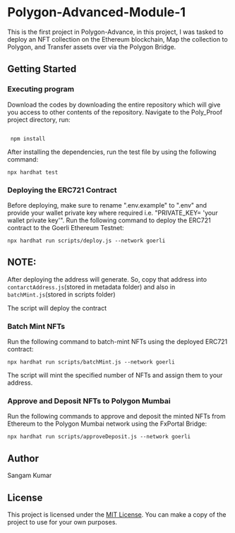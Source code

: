 # Polygon-Advanced-Module-1

This is the first project in Polygon-Advance, in this project, I was tasked to deploy an NFT collection on the Ethereum blockchain, Map the collection to Polygon, and Transfer assets over via the Polygon Bridge.

## Getting Started

### Executing program

Download the codes by downloading the entire repository which will give you access to other contents of the repository. Navigate to the Poly_Proof project directory,  run:

```shell

 npm install

```

After installing the dependencies, run the test file by using the following command:

```shell
npx hardhat test
```

### Deploying the ERC721 Contract

Before deploying, make sure to rename ".env.example" to ".env" and provide your wallet private key where required i.e. "PRIVATE_KEY= 'your wallet private key'". Run the following command to deploy the ERC721 contract to the Goerli Ethereum Testnet:

``` shell
npx hardhat run scripts/deploy.js --network goerli 
```
## NOTE:
After deploying the address will generate. So, copy that address into `contarctAddress.js`(stored in metadata folder) and also in `batchMint.js`(stored in scripts folder)

 
The script will deploy the contract 
### Batch Mint NFTs

Run the following command to batch-mint NFTs using the deployed ERC721 contract:

``` shell
npx hardhat run scripts/batchMint.js --network goerli
```

The script will mint the specified number of NFTs and assign them to your address.

### Approve and Deposit NFTs to Polygon Mumbai

Run the following commands to approve and deposit the minted NFTs from Ethereum to the Polygon Mumbai network using the FxPortal Bridge:

```shell
npx hardhat run scripts/approveDeposit.js --network goerli
```



## Author

Sangam Kumar

## License

This project is licensed under the [MIT License](LICENSE).
You can make a copy of the project to use for your own purposes.
